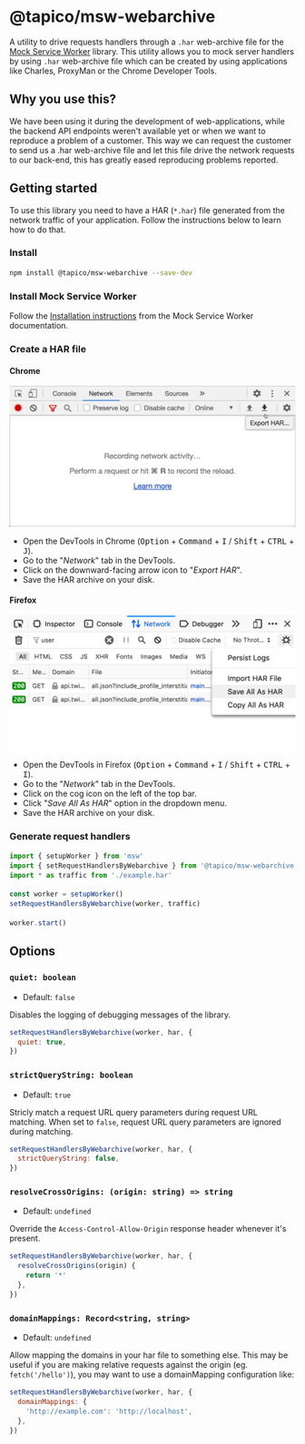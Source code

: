 # @tapico/msw-webarchive

A utility to drive requests handlers through a `.har` web-archive file for the
[Mock Service Worker](https://github.com/mswjs/msw) library. This utility allows you to mock server
handlers by using `.har` web-archive file which can be created by using applications like Charles,
ProxyMan or the Chrome Developer Tools.

## Why you use this?

We have been using it during the development of web-applications, while the backend API endpoints
weren't available yet or when we want to reproduce a problem of a customer. This way we can request
the customer to send us a .har web-archive file and let this file drive the network requests to our
back-end, this has greatly eased reproducing problems reported.

## Getting started

To use this library you need to have a HAR (`*.har`) file generated from the network traffic of your
application. Follow the instructions below to learn how to do that.

### Install

```bash
npm install @tapico/msw-webarchive --save-dev
```

### Install Mock Service Worker

Follow the [Installation instructions][msw-install] from the Mock Service Worker documentation.

### Create a HAR file

#### Chrome

![Chrome DevTools HAR export](./media/har-chrome.png)

- Open the DevTools in Chrome (<kbd>Option</kbd> + <kbd>Command</kbd> + <kbd>I</kbd> /
  <kbd>Shift</kbd> + <kbd>CTRL</kbd> + <kbd>J</kbd>).
- Go to the "_Network_" tab in the DevTools.
- Click on the downward-facing arrow icon to "_Export HAR_".
- Save the HAR archive on your disk.

#### Firefox

![Firefox DevTools HAR export](./media/har-firefox.png)

- Open the DevTools in Firefox (<kbd>Option</kbd> + <kbd>Command</kbd> + <kbd>I</kbd> /
  <kbd>Shift</kbd> + <kbd>CTRL</kbd> + <kbd>I</kbd>).
- Go to the "_Network_" tab in the DevTools.
- Click on the cog icon on the left of the top bar.
- Click "_Save All As HAR_" option in the dropdown menu.
- Save the HAR archive on your disk.

### Generate request handlers

```js
import { setupWorker } from 'msw'
import { setRequestHandlersByWebarchive } from '@tapico/msw-webarchive'
import * as traffic from './example.har'

const worker = setupWorker()
setRequestHandlersByWebarchive(worker, traffic)

worker.start()
```

## Options

### `quiet: boolean`

- Default: `false`

Disables the logging of debugging messages of the library.

```js
setRequestHandlersByWebarchive(worker, har, {
  quiet: true,
})
```

### `strictQueryString: boolean`

- Default: `true`

Stricly match a request URL query parameters during request URL matching. When set to `false`,
request URL query parameters are ignored during matching.

```js
setRequestHandlersByWebarchive(worker, har, {
  strictQueryString: false,
})
```

### `resolveCrossOrigins: (origin: string) => string`

- Default: `undefined`

Override the `Access-Control-Allow-Origin` response header whenever it's present.

```js
setRequestHandlersByWebarchive(worker, har, {
  resolveCrossOrigins(origin) {
    return '*'
  },
})
```

### `domainMappings: Record<string, string>`

- Default: `undefined`

Allow mapping the domains in your har file to something else. This may be useful if you are making
relative requests against the origin (eg. `fetch('/hello')`), you may want to use a domainMapping
configuration like:

```js
setRequestHandlersByWebarchive(worker, har, {
  domainMappings: {
    'http://example.com': 'http://localhost',
  },
})
```

[msw-install]: https://mswjs.io/docs/getting-started/install
